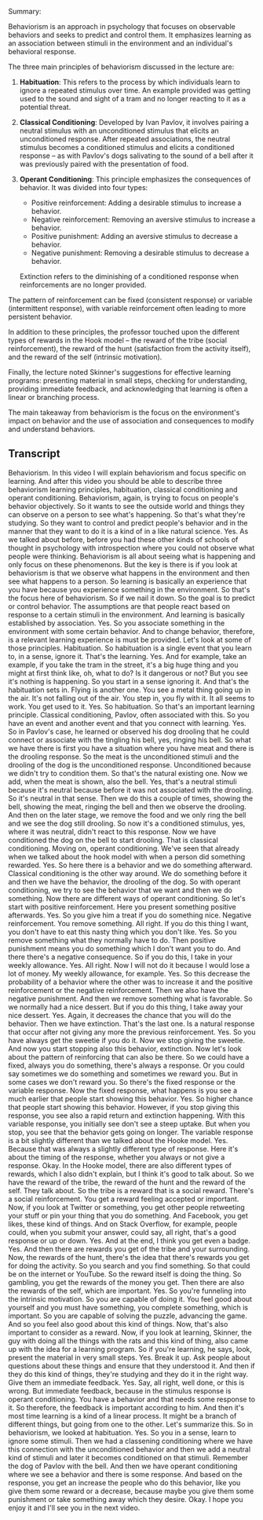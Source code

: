 Summary:

Behaviorism is an approach in psychology that focuses on observable behaviors and seeks to predict and control them. It emphasizes learning as an association between stimuli in the environment and an individual's behavioral response.

The three main principles of behaviorism discussed in the lecture are:

1. **Habituation**: This refers to the process by which individuals learn to ignore a repeated stimulus over time. An example provided was getting used to the sound and sight of a tram and no longer reacting to it as a potential threat.

2. **Classical Conditioning**: Developed by Ivan Pavlov, it involves pairing a neutral stimulus with an unconditioned stimulus that elicits an unconditioned response. After repeated associations, the neutral stimulus becomes a conditioned stimulus and elicits a conditioned response – as with Pavlov's dogs salivating to the sound of a bell after it was previously paired with the presentation of food.

3. **Operant Conditioning**: This principle emphasizes the consequences of behavior. It was divided into four types:
   - Positive reinforcement: Adding a desirable stimulus to increase a behavior.
   - Negative reinforcement: Removing an aversive stimulus to increase a behavior.
   - Positive punishment: Adding an aversive stimulus to decrease a behavior.
   - Negative punishment: Removing a desirable stimulus to decrease a behavior.
   
   Extinction refers to the diminishing of a conditioned response when reinforcements are no longer provided. 

The pattern of reinforcement can be fixed (consistent response) or variable (intermittent response), with variable reinforcement often leading to more persistent behavior.

In addition to these principles, the professor touched upon the different types of rewards in the Hook model – the reward of the tribe (social reinforcement), the reward of the hunt (satisfaction from the activity itself), and the reward of the self (intrinsic motivation).

Finally, the lecture noted Skinner's suggestions for effective learning programs: presenting material in small steps, checking for understanding, providing immediate feedback, and acknowledging that learning is often a linear or branching process.

The main takeaway from behaviorism is the focus on the environment's impact on behavior and the use of association and consequences to modify and understand behaviors.

## Transcript

Behaviorism. In this video I will explain behaviorism and focus specific on learning. And after this video you should be able to describe three behaviorism learning principles, habituation, classical conditioning and operant conditioning. Behaviorism, again, is trying to focus on people's behavior objectively. So it wants to see the outside world and things they can observe on a person to see what's happening. So that's what they're studying. So they want to control and predict people's behavior and in the manner that they want to do it is a kind of in a like natural science. Yes. As we talked about before, before you had these other kinds of schools of thought in psychology with introspection where you could not observe what people were thinking. Behaviorism is all about seeing what is happening and only focus on these phenomenons. But the key is there is if you look at behaviorism is that we observe what happens in the environment and then see what happens to a person. So learning is basically an experience that you have because you experience something in the environment. So that's the focus here of behaviorism. So if we nail it down. So the goal is to predict or control behavior. The assumptions are that people react based on response to a certain stimuli in the environment. And learning is basically established by association. Yes. So you associate something in the environment with some certain behavior. And to change behavior, therefore, is a relevant learning experience is must be provided. Let's look at some of those principles. Habituation. So habituation is a single event that you learn to, in a sense, ignore it. That's the learning. Yes. And for example, take an example, if you take the tram in the street, it's a big huge thing and you might at first think like, oh, what to do? Is it dangerous or not? But you see it's nothing is happening. So you start in a sense ignoring it. And that's the habituation sets in. Flying is another one. You see a metal thing going up in the air. It's not falling out of the air. You step in, you fly with it. It all seems to work. You get used to it. Yes. So habituation. So that's an important learning principle. Classical conditioning, Pavlov, often associated with this. So you have an event and another event and that you connect with learning. Yes. So in Pavlov's case, he learned or observed his dog drooling that he could connect or associate with the tingling his bell, yes, ringing his bell. So what we have there is first you have a situation where you have meat and there is the drooling response. So the meat is the unconditioned stimuli and the drooling of the dog is the unconditioned response. Unconditioned because we didn't try to condition them. So that's the natural existing one. Now we add, when the meat is shown, also the bell. Yes, that's a neutral stimuli because it's neutral because before it was not associated with the drooling. So it's neutral in that sense. Then we do this a couple of times, showing the bell, showing the meat, ringing the bell and then we observe the drooling. And then on the later stage, we remove the food and we only ring the bell and we see the dog still drooling. So now it's a conditioned stimulus, yes, where it was neutral, didn't react to this response. Now we have conditioned the dog on the bell to start drooling. That is classical conditioning. Moving on, operant conditioning. We've seen that already when we talked about the hook model with when a person did something rewarded. Yes. So here there is a behavior and we do something afterward. Classical conditioning is the other way around. We do something before it and then we have the behavior, the drooling of the dog. So with operant conditioning, we try to see the behavior that we want and then we do something. Now there are different ways of operant conditioning. So let's start with positive reinforcement. Here you present something positive afterwards. Yes. So you give him a treat if you do something nice. Negative reinforcement. You remove something. All right. If you do this thing I want, you don't have to eat this nasty thing which you don't like. Yes. So you remove something what they normally have to do. Then positive punishment means you do something which I don't want you to do. And there there's a negative consequence. So if you do this, I take in your weekly allowance. Yes. All right. Now I will not do it because I would lose a lot of money. My weekly allowance, for example. Yes. So this decrease the probability of a behavior where the other was to increase it and the positive reinforcement or the negative reinforcement. Then we also have the negative punishment. And then we remove something what is favorable. So we normally had a nice dessert. But if you do this thing, I take away your nice dessert. Yes. Again, it decreases the chance that you will do the behavior. Then we have extinction. That's the last one. Is a natural response that occur after not giving any more the previous reinforcement. Yes. So you have always get the sweetie if you do it. Now we stop giving the sweetie. And now you start stopping also this behavior, extinction. Now let's look about the pattern of reinforcing that can also be there. So we could have a fixed, always you do something, there's always a response. Or you could say sometimes we do something and sometimes we reward you. But in some cases we don't reward you. So there's the fixed response or the variable response. Now the fixed response, what happens is you see a much earlier that people start showing this behavior. Yes. So higher chance that people start showing this behavior. However, if you stop giving this response, you see also a rapid return and extinction happening. With this variable response, you initially see don't see a steep uptake. But when you stop, you see that the behavior gets going on longer. The variable response is a bit slightly different than we talked about the Hooke model. Yes. Because that was always a slightly different type of response. Here it's about the timing of the response, whether you always or not give a response. Okay. In the Hooke model, there are also different types of rewards, which I also didn't explain, but I think it's good to talk about. So we have the reward of the tribe, the reward of the hunt and the reward of the self. They talk about. So the tribe is a reward that is a social reward. There's a social reinforcement. You get a reward feeling accepted or important. Now, if you look at Twitter or something, you get other people retweeting your stuff or pin your thing that you do something. And Facebook, you get likes, these kind of things. And on Stack Overflow, for example, people could, when you submit your answer, could say, all right, that's a good response or up or down. Yes. And at the end, I think you get even a badge. Yes. And then there are rewards you get of the tribe and your surrounding. Now, the rewards of the hunt, there's the idea that there's rewards you get for doing the activity. So you search and you find something. So that could be on the internet or YouTube. So the reward itself is doing the thing. So gambling, you get the rewards of the money you get. Then there are also the rewards of the self, which are important. Yes. So you're funneling into the intrinsic motivation. So you are capable of doing it. You feel good about yourself and you must have something, you complete something, which is important. So you are capable of solving the puzzle, advancing the game. And so you feel also good about this kind of things. Now, that's also important to consider as a reward. Now, if you look at learning, Skinner, the guy with doing all the things with the rats and this kind of thing, also came up with the idea for a learning program. So if you're learning, he says, look, present the material in very small steps. Yes. Break it up. Ask people about questions about these things and ensure that they understood it. And then if they do this kind of things, they're studying and they do it in the right way. Give them an immediate feedback. Yes. Say, all right, well done, or this is wrong. But immediate feedback, because in the stimulus response is operant conditioning. You have a behavior and that needs some response to it. So therefore, the feedback is important according to him. And then it's most time learning is a kind of a linear process. It might be a branch of different things, but going from one to the other. Let's summarize this. So in behaviorism, we looked at habituation. Yes. So you in a sense, learn to ignore some stimuli. Then we had a classening conditioning where we have this connection with the unconditioned behavior and then we add a neutral kind of stimuli and later it becomes conditioned on that stimuli. Remember the dog of Pavlov with the bell. And then we have operant conditioning where we see a behavior and there is some response. And based on the response, you get an increase the people who do this behavior, like you give them some reward or a decrease, because maybe you give them some punishment or take something away which they desire. Okay. I hope you enjoy it and I'll see you in the next video.